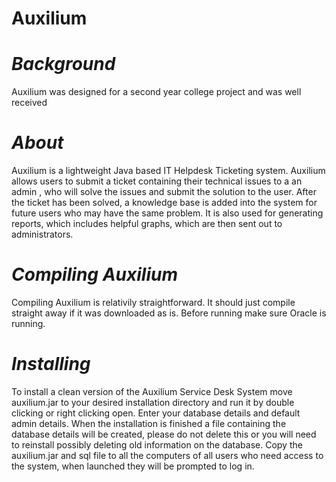 **Auxilium**
========

<i>Background</i>
=

Auxilium was designed for a second year college project and was well received 

<i>About</i>
=====

Auxilium is a lightweight Java based IT Helpdesk Ticketing system.
Auxilium allows users to submit a ticket containing their technical issues to a an admin , 
who will solve the issues and submit the solution to the user.
After the ticket has been solved, a knowledge base is added into the system 
for future users who may have the same problem.
It is also used for generating reports, which includes helpful graphs, which are then sent out to administrators.



<i>Compiling Auxilium</i>
==================

Compiling Auxilium is relativily straightforward. It should just compile straight away if it was downloaded as is. Before running make sure
Oracle is running.

<i>Installing</i>
==========

To install a clean version of the Auxilium Service Desk System move auxilium.jar 
to your desired installation directory and run it by double clicking or right clicking
open.
Enter your database details and default admin details. When the installation is 
finished a file containing the database details will be created, please do not 
delete this or you will need to reinstall possibly deleting old information on the 
database.
Copy the auxilium.jar and sql file to all the computers of all users who need 
access to the system, when launched they will be prompted to log in.

